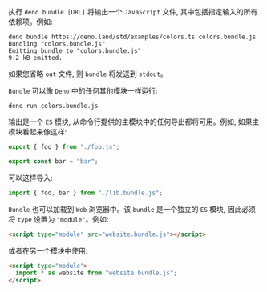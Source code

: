 执行 `deno bundle [URL]` 将输出一个 `JavaScript` 文件, 其中包括指定输入的所有依赖项。例如:
```shell
deno bundle https://deno.land/std/examples/colors.ts colors.bundle.js
Bundling "colors.bundle.js"
Emitting bundle to "colors.bundle.js"
9.2 kB emitted.
```

如果您省略 `out` 文件, 则 `bundle` 将发送到 `stdout`。

`Bundle` 可以像 `Deno` 中的任何其他模块一样运行:
```shell
deno run colors.bundle.js
```

输出是一个 `ES` 模块, 从命令行提供的主模块中的任何导出都将可用。例如, 如果主模块看起来像这样:
```js
export { foo } from "./foo.js";

export const bar = "bar";
```

可以这样导入:
```js
import { foo, bar } from "./lib.bundle.js";
```

`Bundle` 也可以加载到 `Web` 浏览器中。该 `bundle` 是一个独立的 `ES` 模块, 因此必须将 `type` 设置为 `"module"`。例如:
```html
<script type="module" src="website.bundle.js"></script>
```

或者在另一个模块中使用:
```html
<script type="module">
  import * as website from "website.bundle.js";
</script>
```